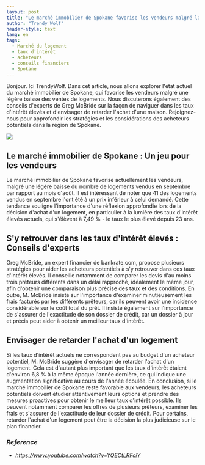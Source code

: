 ```yaml
---
layout: post
title: "Le marché immobilier de Spokane favorise les vendeurs malgré la baisse des ventes"
author: "Trendy Wolf"
header-style: text
lang: en
tags:
  - Marché du logement
  - taux d'intérêt
  - acheteurs
  - conseils financiers
  - Spokane
---
```


Bonjour. Ici TrendyWolf. Dans cet article, nous allons explorer l'état actuel du marché immobilier de Spokane, qui favorise les vendeurs malgré une légère baisse des ventes de logements. Nous discuterons également des conseils d'experts de Greg McBride sur la façon de naviguer dans les taux d'intérêt élevés et d'envisager de retarder l'achat d'une maison. Rejoignez-nous pour approfondir les stratégies et les considérations des acheteurs potentiels dans la région de Spokane.

<img
    src="https://i.ytimg.com/vi/YQECtLRFciY/hqdefault.jpg"
/>


## Le marché immobilier de Spokane : Un jeu pour les vendeurs
Le marché immobilier de Spokane favorise actuellement les vendeurs, malgré une légère baisse du nombre de logements vendus en septembre par rapport au mois d'août. Il est intéressant de noter que 41 des logements vendus en septembre l'ont été à un prix inférieur à celui demandé. Cette tendance souligne l'importance d'une réflexion approfondie lors de la décision d'achat d'un logement, en particulier à la lumière des taux d'intérêt élevés actuels, qui s'élèvent à 7,49 % - le taux le plus élevé depuis 23 ans.

## S'y retrouver dans les taux d'intérêt élevés : Conseils d'experts
Greg McBride, un expert financier de bankrate.com, propose plusieurs stratégies pour aider les acheteurs potentiels à s'y retrouver dans ces taux d'intérêt élevés. Il conseille notamment de comparer les devis d'au moins trois prêteurs différents dans un délai rapproché, idéalement le même jour, afin d'obtenir une comparaison plus précise des taux et des conditions. En outre, M. McBride insiste sur l'importance d'examiner minutieusement les frais facturés par les différents prêteurs, car ils peuvent avoir une incidence considérable sur le coût total du prêt. Il insiste également sur l'importance de s'assurer de l'exactitude de son dossier de crédit, car un dossier à jour et précis peut aider à obtenir un meilleur taux d'intérêt.

## Envisager de retarder l'achat d'un logement
Si les taux d'intérêt actuels ne correspondent pas au budget d'un acheteur potentiel, M. McBride suggère d'envisager de retarder l'achat d'un logement. Cela est d'autant plus important que les taux d'intérêt étaient d'environ 6,8 % à la même époque l'année dernière, ce qui indique une augmentation significative au cours de l'année écoulée. En conclusion, si le marché immobilier de Spokane reste favorable aux vendeurs, les acheteurs potentiels doivent étudier attentivement leurs options et prendre des mesures proactives pour obtenir le meilleur taux d'intérêt possible. Ils peuvent notamment comparer les offres de plusieurs prêteurs, examiner les frais et s'assurer de l'exactitude de leur dossier de crédit. Pour certains, retarder l'achat d'un logement peut être la décision la plus judicieuse sur le plan financier.


### _Reference_
- _https://www.youtube.com/watch?v=YQECtLRFciY_

